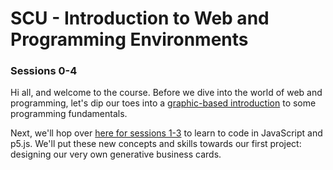 # SCU - Introduction to Web and Programming Environments

### Sessions 0-4

Hi all, and welcome to the course. Before we dive into the world of web and programming, let's dip our toes into a [graphic-based introduction](https://blockly-games.appspot.com/) to some programming fundamentals.

Next, we'll hop over [here for sessions 1-3](https://github.com/J-Fo-S/no-business-business-cards) to learn to code in JavaScript and p5.js. We'll put these new concepts and skills towards our first project: designing our very own generative business cards.
